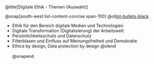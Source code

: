 @title[Digitale Ethik - Themen (Auswahl)]

@snap[south-west list-content-concise span-100]
@ol[list-bullets-black](false)
- Ethik für den Bereich digitale Medien und Technologien
- Digitale Transformation (Digitalisierung) der Arbeitswelt
- Persönlichkeitsschutz und Datenschutz
- Filterblasen und Einfluss auf Meinungsfreiheit und Demokratie
- Ethics by design, Data protection by design
@olend
<br><br>
@snapend
